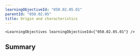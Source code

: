 ```yaml
---
learningObjectiveId: "050.02.05.01"
parentId: "050.02.05"
title: Origin and characteristics
---
```


```tsx eval
<LearningObjectives learningObjectiveId={"050.02.05.01"} />
```

## Summary
